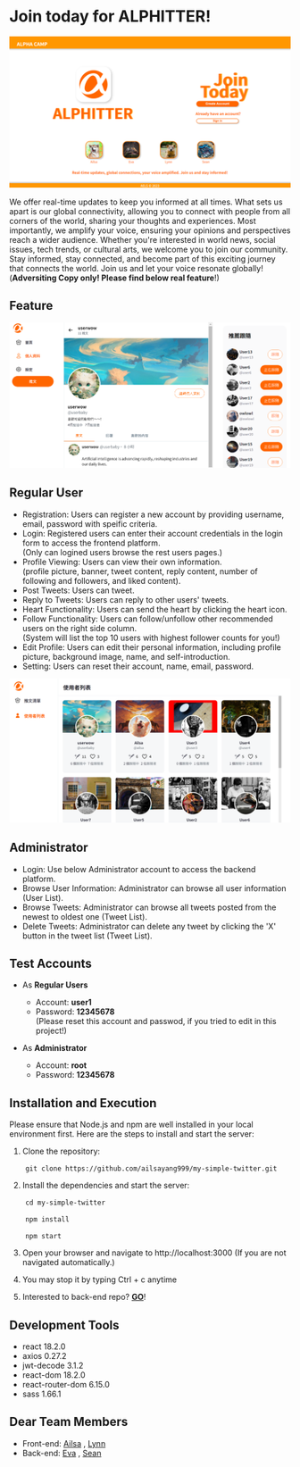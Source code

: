 # Join today for ALPHITTER!

![Cover Page](https://github.com/ailsayang999/my-simple-twitter/blob/main/src/assets/images/homePageCover.png)

We offer real-time updates to keep you informed at all times. What sets us apart is our global connectivity, allowing you to connect with people from all corners of the world, sharing your thoughts and experiences. Most importantly, we amplify your voice, ensuring your opinions and perspectives reach a wider audience. Whether you're interested in world news, social issues, tech trends, or cultural arts, we welcome you to join our community. Stay informed, stay connected, and become part of this exciting journey that connects the world. Join us and let your voice resonate globally! (**Adversiting Copy only! Please find below real feature**!)

## Feature

![UserPage](https://github.com/ailsayang999/my-simple-twitter/blob/main/src/assets/images/userPageCover.png)
## Regular User
- Registration: Users can register a new account by providing username, email, password with speific criteria.
- Login: Registered users can enter their account credentials in the login form to access the frontend platform. <br>
  (Only can logined users browse the rest users pages.)
- Profile Viewing: Users can view their own information. <br>
  (profile picture, banner, tweet content, reply content, number of following and followers, and liked content).
- Post Tweets: Users can tweet.
- Reply to Tweets: Users can reply to other users' tweets. 
- Heart Functionality: Users can send the heart by clicking the heart icon.
- Follow Functionality: Users can follow/unfollow other recommended users on the right side column.<br>
  (System will list the top 10 users with highest follower counts for you!)
- Edit Profile: Users can edit their personal information, including profile picture, background image, name, and self-introduction.
- Setting: Users can reset their account, name, email, password.

![AdmPage](https://github.com/ailsayang999/my-simple-twitter/blob/main/src/assets/images/adminUserCover.png)
## Administrator
- Login: Use below Administrator account to access the backend platform.
- Browse User Information: Administrator can browse all user information (User List).
- Browse Tweets: Administrator can browse all tweets posted from the newest to oldest one (Tweet List).
- Delete Tweets: Administrator can delete any tweet by clicking the 'X' button in the tweet list (Tweet List).

## Test Accounts
- As **Regular Users** <br>
  - Account: **user1** <br>
  - Password: **12345678**<br>
(Please reset this account and passwod, if you tried to edit in this project!) 
  
- As **Administrator**<br>
  - Account: **root**<br>
  - Password: **12345678**

## Installation and Execution

Please ensure that Node.js and npm are well installed in your local environment first.
Here are the steps to install and start the server:

1. Clone the repository:

```
    git clone https://github.com/ailsayang999/my-simple-twitter.git
```

2. Install the dependencies and start the server:

```
    cd my-simple-twitter
```

```
    npm install
```

```
    npm start
```

3. Open your browser and navigate to http://localhost:3000
   (If you are not navigated automatically.)

4. You may stop it by typing Ctrl + c anytime

5. Interested to back-end repo? [**GO**](https://github.com/seangotjuice/twitter-api-2020)!

## Development Tools
- react 18.2.0
- axios 0.27.2
- jwt-decode 3.1.2
- react-dom 18.2.0
- react-router-dom 6.15.0
- sass 1.66.1
  
## Dear Team Members
- Front-end: [Ailsa](https://github.com/ailsayang999) , [Lynn](https://github.com/Lynn-Hsiao)
- Back-end: [Eva](https://github.com/EvvvaHsu) , [Sean](https://github.com/seangotjuice)
